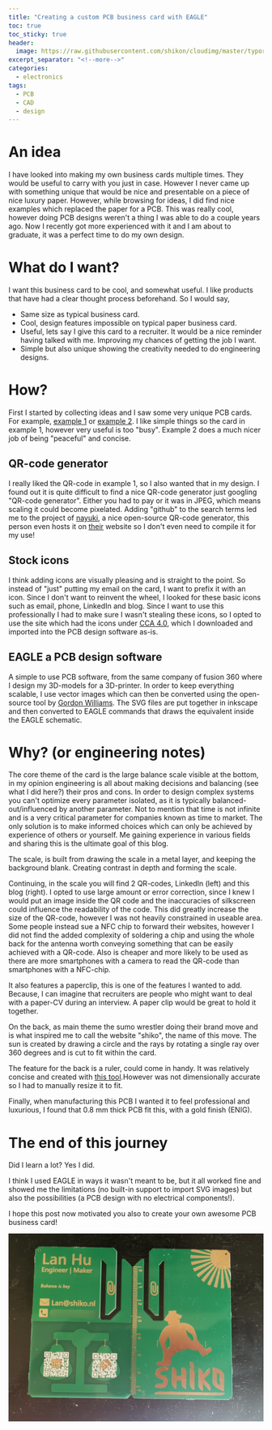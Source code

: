 ```yaml
---
title: "Creating a custom PCB business card with EAGLE"
toc: true
toc_sticky: true
header:
  image: https://raw.githubusercontent.com/shikon/cloudimg/master/typora/IMG_20210411_183056.jpg
excerpt_separator: "<!--more-->"
categories:
  - electronics
tags:
  - PCB
  - CAD
  - design
---
```


# An idea

I have looked into making my own business cards multiple times. They would be useful to carry with you just in case. However I never came up with something unique that would be nice and presentable on a piece of nice luxury paper. However, while browsing for ideas, I did find nice examples which replaced the paper for a PCB.  This was really cool, however doing PCB designs weren't a thing I was able to do a couple years ago.  Now I recently got more experienced with it and I am about to graduate, it was a perfect time to do my own design. 

# What do I want?

I want this business card to be cool, and somewhat useful. I like products that have had a clear thought process beforehand. So I would say,

- Same size as typical business card.
- Cool, design features impossible on typical paper business card.
- Useful, lets say I give this card to a recruiter. It would be a nice reminder having talked with me. Improving my chances of getting the job I want.
- Simple but also unique showing the creativity needed to do engineering designs.

# How?

First I started by collecting ideas and I saw some very unique PCB cards. For example, [example 1]("https://www.google.com/search?q=pcb+business+card&client=firefox-b-d&sxsrf=ALeKk02-8y1NE3u8AhbRpbBq_J0UfmPOUQ:1618153951099&source=lnms&tbm=isch&sa=X&ved=2ahUKEwirqsmbvfbvAhWdgf0HHaolBwoQ_AUoAXoECAEQAw&biw=2560&bih=1327#imgrc=JujfB-PWKPAzyM") or [example 2](https://www.instructables.com/PCB-Business-Card-With-NFC/). I like simple things so the card in example 1, however very useful is too "busy". Example 2 does a much nicer job of being "peaceful" and concise. 

## QR-code generator

I really liked the QR-code in example 1, so I also wanted that in my design. I found out it is quite difficult to find a nice QR-code generator just googling "QR-code generator". Either you had to pay or it was in JPEG, which means scaling it could become pixelated. Adding "github" to the search terms led me to the project of [nayuki](https://github.com/nayuki/QR-Code-generator), a nice open-source QR-code generator, this person even hosts it on [their](https://www.nayuki.io/page/qr-code-generator-library) website so I don't even need to compile it for my use!

## Stock icons

I think adding icons are visually pleasing and is straight to the point. So instead of "just" putting my email on the card, I want to prefix it with an icon. Since I don't want to reinvent the wheel, I looked for these basic icons such as email, phone, LinkedIn and blog. Since I want to use this professionally I had to make sure I wasn't stealing these icons, so I opted to use the site which had the icons under [CCA 4.0](https://fontawesome.com/license), which I downloaded and imported into the PCB design software as-is.

## EAGLE a PCB design software

A simple to use PCB software, from the same company of fusion 360 where I design my 3D-models for a 3D-printer. In order to keep everything scalable, I use vector images which can then be converted using the open-source tool by [Gordon Williams](https://gfwilliams.github.io/svgtoeagle/). The SVG files are put together in inkscape and then converted to EAGLE commands that draws the equivalent inside the EAGLE schematic.

# Why? (or engineering notes)

The core theme of the card is the large balance scale visible at the bottom, in my opinion engineering is all about making decisions and balancing (see what I did here?) their pros and cons. In order to design complex systems you can't optimize every parameter isolated, as it is typically balanced-out/influenced by another parameter. Not to mention that time is not infinite and is a very critical parameter for companies known as time to market. The only solution is to make informed choices which can only be achieved by experience of others or yourself. Me gaining experience in various fields and sharing this is the ultimate goal of this blog.

The scale, is built from drawing the scale in a metal layer, and keeping the background blank. Creating contrast in depth and forming the scale.

Continuing, in the scale you will find 2 QR-codes, LinkedIn (left) and this blog (right). I opted to use large amount or error correction, since I knew I would put an image inside the QR code and the inaccuracies of silkscreen could influence the readability of the code. This did greatly increase the size of the QR-code, however I was not heavily constrained in useable area. Some people instead sue a NFC chip to forward their websites, however I did not find the added complexity of soldering a chip and using the whole back for the antenna worth conveying something that can be easily achieved with a QR-code. Also is cheaper and more likely to be used as there are more smartphones with a camera to read the QR-code than smartphones with a NFC-chip.

It also features a paperclip, this is one of the features I wanted to add. Because, I can imagine that recruiters are people who might want to deal with a paper-CV during an interview. A paper clip would be great to hold it together.

On the back, as main theme the sumo wrestler doing their brand move and is what inspired me to call the website "shiko", the name of this move. The sun is created by drawing a circle and the rays by rotating a single ray over 360 degrees and is cut to fit within the card. 

The feature for the back is a ruler, could come in handy. It was relatively concise and created with [this tool](https://robbbb.github.io/VectorRuler/).However was not dimensionally accurate so I had to manually resize it to fit. 

Finally, when manufacturing this PCB I wanted it to feel professional and luxurious, I found that 0.8 mm thick PCB fit this, with a gold finish (ENIG).

# The end of this journey

Did I learn a lot? Yes I did.

I think I used EAGLE in ways it wasn't meant to be, but it all worked fine and showed me the limitations (no built-in support to import SVG images) but also the possibilities (a PCB design with no electrical components!). 

I hope this post now motivated you also to create your own awesome PCB business card!

![IMG_20210411_183207](https://raw.githubusercontent.com/shikon/cloudimg/master/typora/IMG_20210411_183207.jpg)
